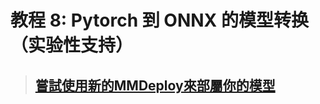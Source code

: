 # 教程 8: Pytorch 到 ONNX 的模型转换（实验性支持）


> ## [嘗試使用新的MMDeploy來部屬你的模型](https://mmdeploy.readthedocs.io/)

